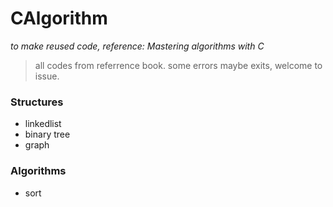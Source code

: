 # CAlgorithm
*to make reused code, reference: Mastering algorithms with C*


> all codes from referrence book.
some errors maybe exits, welcome to issue.


### Structures

- linkedlist
- binary tree
- graph

### Algorithms
- sort
